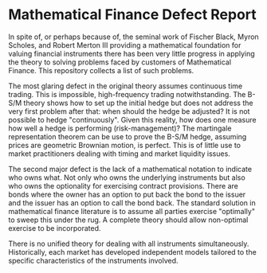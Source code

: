 # Mathematical Finance Defect Report

In spite of, or perhaps because of, the seminal work of Fischer Black,
Myron Scholes, and Robert Merton III providing a mathematical foundation
for valuing financial instruments there has been very little progress in
applying the theory to solving problems faced by customers of Mathematical
Finance.  This repository collects a list of such problems.

The most glaring defect in the original theory assumes continuous time
trading.  This is impossible, high-frequency trading notwithstanding. The
B-S/M theory shows how to set up the initial hedge but does not address
the very first problem after that: when should the hedge be adjusted? It
is not possible to hedge "continuously". Given this reality, how does
one measure how well a hedge is performing (risk-management)? The
martingale representation theorem can be use to prove the B-S/M hedge,
assuming prices are geometric Brownian motion, is perfect.
This is of little use to market practitioners dealing with timing and
market liquidity issues.

The second major defect is the lack of a mathematical notation to indicate
who owns what. Not only who owns the underlying instruments but also
who owns the optionality for exercising contract provisions.
There are bonds where the owner has an option to put back the bond
to the issuer and the issuer has an option to call the bond back.
The standard solution in mathematical finance literature is to
assume all parties exercise "optimally" to sweep this under the rug.
A complete theory should allow non-optimal exercise to be incorporated.

There is no unified theory for dealing with all instruments simultaneously.
Historically, each market has developed independent models tailored
to the specific characteristics of the instruments involved.
